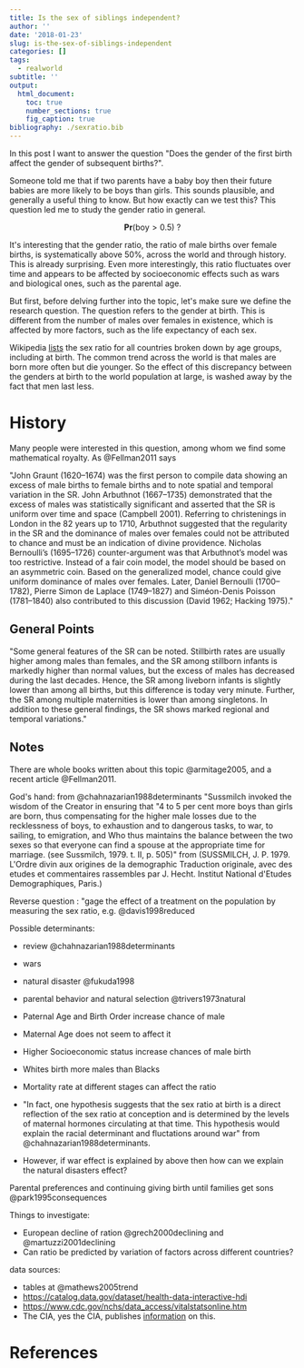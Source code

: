```yaml
---
title: Is the sex of siblings independent?
author: ''
date: '2018-01-23'
slug: is-the-sex-of-siblings-independent
categories: []
tags:
  - realworld
subtitle: ''
output:
  html_document:
    toc: true
    number_sections: true
    fig_caption: true
bibliography: ./sexratio.bib
---
```


In this post I want to answer the question "Does the gender of the first birth affect the gender of subsequent births?".

Someone told me that if two parents have a baby boy then their future babies are more likely to be boys than girls. This sounds plausible, and generally a useful thing to know. But how exactly can we test this? This question led me to study the gender ratio in general.

$$\mathbf{Pr}( \text{boy} > 0.5) \text{ ?}$$

It's interesting that the gender ratio, the ratio of male births over female births, is systematically above 50%, across the world and through history.  This is already surprising. Even more interestingly, this ratio fluctuates over time and appears to be affected by socioeconomic effects such as wars and biological ones, such as the parental age. 

But first, before delving further into the topic, let's make sure we define the research question. The question refers to the gender at birth. This is different from the number of males over females in existence, which is affected by more factors, such as the life expectancy of each sex. 

Wikipedia [lists](https://en.wikipedia.org/wiki/List_of_countries_by_sex_ratio) the sex ratio for all countries broken down by age groups, including at birth. The common trend across the world is that males are born more often but die younger. So the effect of this discrepancy between the genders at birth to the world population at large, is washed away by the fact that men last less.


# History

Many people were interested in this question, among whom we find some mathematical royalty. As @Fellman2011 says

"John Graunt (1620–1674) was the first person to compile data showing an excess of male births to female births and to note spatial and temporal variation in the SR. John Arbuthnot (1667–1735) demonstrated that the excess of males was statistically significant and asserted that the SR is uniform over time and space (Campbell 2001). Referring to christenings in London in the 82 years up to 1710, Arbuthnot suggested that the regularity in the SR and the dominance of males over females could not be attributed to chance and must be an indication of divine providence. Nicholas Bernoulli’s (1695–1726) counter-argument was that Arbuthnot’s model was too restrictive. Instead of a fair coin model, the model should be based on an asymmetric coin. Based on the generalized model, chance could give uniform dominance of males over females. Later, Daniel Bernoulli (1700–1782), Pierre Simon de Laplace (1749–1827) and Siméon-Denis Poisson (1781–1840) also contributed to this discussion (David 1962; Hacking 1975)."


## General Points
"Some general features of the SR can be noted. Stillbirth rates are usually higher among males than females, and the SR among stillborn infants is markedly higher than normal values, but the excess of males has decreased during the last decades. Hence, the SR among liveborn infants is slightly lower than among all births, but this difference is today very minute. Further, the SR among multiple maternities is lower than among singletons. In addition to these general findings, the SR shows marked regional and temporal variations."

## Notes

There are whole books written about this topic @armitage2005, and a recent article  @Fellman2011.

God's hand: from @chahnazarian1988determinants
  "Sussmilch invoked the
wisdom of the Creator in ensuring that
"4 to 5 per cent more boys than girls are
born, thus compensating for the higher
male losses due to the recklessness of
boys, to exhaustion and to dangerous
tasks, to war, to sailing, to emigration,
and Who thus maintains the balance between
the two sexes so that everyone
can find a spouse at the appropriate time for marriage. (see Sussmilch, 1979. t.
II, p. 505)" from (SUSSMILCH, J. P. 1979. L'Ordre divin aux origines
de la demographic Traduction originale,
avec des etudes et commentaires rassembles
par J. Hecht. Institut National
d'Etudes Demographiques, Paris.)




Reverse question : "gage the effect of a treatment on the population by measuring the sex ratio, e.g. @davis1998reduced

Possible determinants:

* review @chahnazarian1988determinants
* wars 
* natural disaster @fukuda1998
* parental behavior and natural selection @trivers1973natural

* Paternal Age and Birth Order increase chance of male
* Maternal Age does not seem to affect it
* Higher Socioeconomic status increase chances of male birth
* Whites birth more males than Blacks
* Mortality rate at different stages can affect the ratio
* "In fact,
one hypothesis suggests that the sex ratio
at birth is a direct reflection of the sex
ratio at conception and is determined by
the levels of maternal hormones circulating
at that time. This hypothesis
would explain the racial determinant and fluctations around war" from @chahnazarian1988determinants. 
* However, if war effect is explained by above then how can we explain the natural disasters effect? 

Parental preferences and continuing giving birth until families get sons @park1995consequences

Things to investigate:  

* European decline of ration @grech2000declining and @martuzzi2001declining
* Can ratio be predicted by variation of factors across different countries?

data sources: 

* tables at @mathews2005trend 
* https://catalog.data.gov/dataset/health-data-interactive-hdi
* https://www.cdc.gov/nchs/data_access/vitalstatsonline.htm
* The CIA, yes the CIA, publishes [information]( https://www.cia.gov/library/publications/the-world-factbook/fields/2018.html)
on this. 


# References


